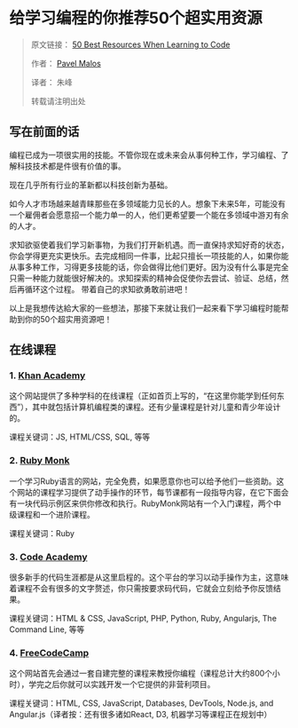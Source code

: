 # 给学习编程的你推荐50个超实用资源

> 原文链接： [50 Best Resources When Learning to Code](https://themission.co/50-best-resources-when-learning-to-code-496cefc29507)
>
> 作者： [Pavel Malos](https://themission.co/@pavel.malos)
>
> 译者： 朱峰
>
> 转载请注明出处

## 写在前面的话

编程已成为一项很实用的技能。不管你现在或未来会从事何种工作，学习编程、了解科技技术都是件很有价值的事。

现在几乎所有行业的革新都以科技创新为基础。

如今人才市场越来越青睐那些在多领域能力见长的人。想象下未来5年，可能没有一个雇佣者会愿意招一个能力单一的人，他们更希望要一个能在多领域中游刃有余的人才。

求知欲驱使着我们学习新事物，为我们打开新机遇。而一直保持求知好奇的状态，你会学得更充实更快乐。去完成相同一件事，比起只擅长一项技能的人，如果你能从事多种工作，习得更多技能的话，你会做得比他们更好。因为没有什么事是完全只需一种能力就能很好解决的。求知探索的精神会促使你去尝试、验证、总结，然后再循环这个过程。
带着自己的求知欲勇敢前进吧！

以上是我想传达給大家的一些想法，那接下来就让我们一起来看下学习编程时能帮助到你的50个超实用资源吧！

## 在线课程

### 1. [Khan Academy](https://www.khanacademy.org/)

这个网站提供了多种学科的在线课程（正如首页上写的，“在这里你能学到任何东西”），其中就包括计算机编程类的课程。还有少量课程是针对儿童和青少年设计的。

课程关键词：JS, HTML/CSS, SQL, 等等

### 2. [Ruby Monk](https://rubymonk.com/)

一个学习Ruby语言的网站，完全免费，如果愿意你也可以给予他们一些资助。这个网站的课程学习提供了动手操作的环节，每节课都有一段指导内容，在它下面会有一块代码示例区来供你修改和执行。RubyMonk网站有一个入门课程，两个中级课程和一个进阶课程。

课程关键词：Ruby

### 3. [Code Academy](https://www.codecademy.com/)

很多新手的代码生涯都是从这里启程的。这个平台的学习以动手操作为主，这意味着课程不会有很多的文字赘述，你只需按要求码代码，它就会立刻给予你反馈结果。

课程关键词：HTML & CSS, JavaScript, PHP, Python, Ruby, Angularjs, The Command Line, 等等

### 4. [FreeCodeCamp](https://www.freecodecamp.com/challenges/introducing-else-if-statements)

这个网站首先会通过一套自建完整的课程来教授你编程（课程总计大约800个小时），学完之后你就可以实践开发一个它提供的非营利项目。

课程关键词：HTML, CSS, JavaScript, Databases, DevTools, Node.js, and Angular.js（译者按：还有很多诸如React, D3, 机器学习等课程正在规划中）